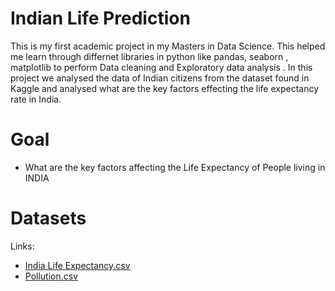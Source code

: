 # Indian Life Prediction
This is my first academic project in my Masters in Data Science. This helped me learn through differnet libraries in python like pandas, seaborn , matplotlib  to perform Data cleaning and Exploratory data analysis 
. In this project we analysed the data of Indian citizens from the dataset found in Kaggle and analysed what are the key factors effecting the life expectancy rate in India.

# Goal 
- What are the key factors affecting the Life Expectancy of People living in INDIA

# Datasets
Links:
- [India Life Expectancy.csv](https://github.com/VinayMeesaraganda/Python-Projects/files/11165458/India.Life.Expectancy.csv)
- [Pollution.csv](https://github.com/VinayMeesaraganda/Python-Projects/files/11165461/Pollution.csv)
